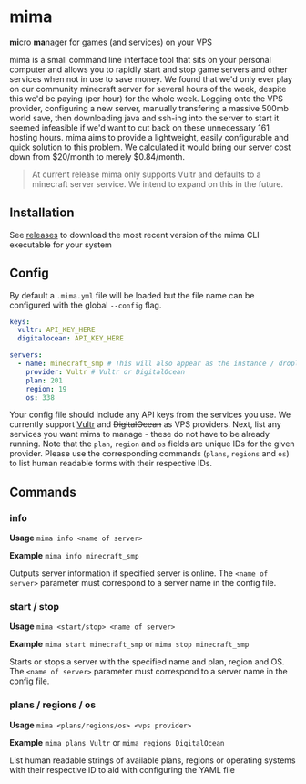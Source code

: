 # mima
**mi**cro **ma**nager for games (and services) on your VPS

mima is a small command line interface tool that sits on your personal computer and allows you to rapidly start and stop game servers and other services when not in use to save money. We found that we'd only ever play on our community minecraft server for several hours of the week, despite this we'd be paying (per hour) for the whole week. Logging onto the VPS provider, configuring a new server, manually transfering a massive 500mb world save, then downloading java and ssh-ing into the server to start it seemed infeasible if we'd want to cut back on these unnecessary 161 hosting hours. mima aims to provide a lightweight, easily configurable and quick solution to this problem. We calculated it would bring our server cost down from $20/month to merely $0.84/month.

> At current release mima only supports Vultr and defaults to a minecraft server service. We intend to expand on this in the future.

## Installation
See [releases](https://github.com/ickerio/mima/releases) to download the most recent version of the mima CLI executable for your system

## Config
By default a `.mima.yml` file will be loaded but the file name can be configured with the global `--config` flag.
```yml
keys:
  vultr: API_KEY_HERE
  digitalocean: API_KEY_HERE

servers:
  - name: minecraft_smp # This will also appear as the instance / droplet name on the VPS provider
    provider: Vultr # Vultr or DigitalOcean
    plan: 201 
    region: 19
    os: 338
```

Your config file should include any API keys from the services you use. We currently support [Vultr](https://my.vultr.com/settings/#settingsapi) and ~~DigitalOcean~~ as VPS providers. Next, list any services you want mima to manage - these do not have to be already running. Note that the `plan`, `region` and `os` fields are unique IDs for the given provider. Please use the corresponding commands (`plans`, `regions` and `os`) to list human readable forms with their respective IDs.

## Commands

### info
**Usage** `mima info <name of server>` 

**Example** `mima info minecraft_smp`

Outputs server information if specified server is online. The `<name of server>` parameter must correspond to a server name in the config file.

### start / stop
**Usage** `mima <start/stop> <name of server>`

**Example** `mima start minecraft_smp` or `mima stop minecraft_smp`

Starts or stops a server with the specified name and plan, region and OS. The `<name of server>` parameter must correspond to a server name in the config file.

### plans / regions / os
**Usage** `mima <plans/regions/os> <vps provider>`

**Example** `mima plans Vultr` or `mima regions DigitalOcean`

List human readable strings of available plans, regions or operating systems with their respective ID to aid with configuring the YAML file